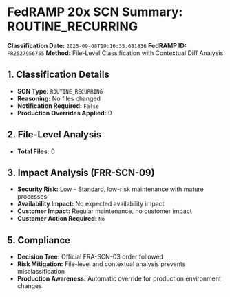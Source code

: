 # FedRAMP 20x SCN Summary: ROUTINE_RECURRING

**Classification Date:** `2025-09-08T19:16:35.681836`
**FedRAMP ID:** `FR2527956755`
**Method:** File-Level Classification with Contextual Diff Analysis

## 1. Classification Details

- **SCN Type:** `ROUTINE_RECURRING`
- **Reasoning:** No files changed
- **Notification Required:** `False`
- **Production Overrides Applied:** 0

## 2. File-Level Analysis

- **Total Files:** 0

## 3. Impact Analysis (FRR-SCN-09)

- **Security Risk:** Low - Standard, low-risk maintenance with mature processes
- **Availability Impact:** No expected availability impact
- **Customer Impact:** Regular maintenance, no customer impact
- **Customer Action Required:** `No`

## 5. Compliance

- **Decision Tree:** Official FRA-SCN-03 order followed
- **Risk Mitigation:** File-level and contextual analysis prevents misclassification
- **Production Awareness:** Automatic override for production environment changes